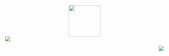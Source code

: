 <div id="header" align="center">
  <img src="https://media.giphy.com/media/M9gbBd9nbDrOTu1Mqx/giphy.gif" width="100"/>
</div>
<a href="https://git.io/streak-stats"><img src="https://github-readme-streak-stats.herokuapp.com?user=JGreyScales&theme=dark"/></a>
<p align="right">
    <a href="https://git.io/streak-stats"><img src="https://github-readme-streak-stats.herokuapp.com?user=JGreyScales"/></a>
</p>

